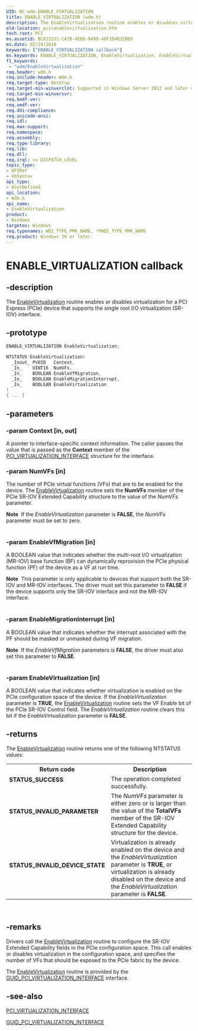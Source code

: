 ```yaml
---
UID: NC:wdm.ENABLE_VIRTUALIZATION
title: ENABLE_VIRTUALIZATION (wdm.h)
description: The EnableVirtualization routine enables or disables virtualization for a PCI Express (PCIe) device that supports the single root I/O virtualization (SR-IOV) interface.
old-location: pci\enablevirtualization.htm
tech.root: PCI
ms.assetid: BC833231-CA7B-4E68-9498-46F1D4B32B88
ms.date: 02/24/2018
keywords: ["ENABLE_VIRTUALIZATION callback"]
ms.keywords: ENABLE_VIRTUALIZATION, EnableVirtualization, EnableVirtualization routine, PCI.enablevirtualization, wdm/EnableVirtualization
f1_keywords:
 - "wdm/EnableVirtualization"
req.header: wdm.h
req.include-header: Wdm.h
req.target-type: Desktop
req.target-min-winverclnt: Supported in Windows Server 2012 and later versions of Windows.
req.target-min-winversvr:
req.kmdf-ver:
req.umdf-ver:
req.ddi-compliance:
req.unicode-ansi:
req.idl:
req.max-support:
req.namespace:
req.assembly:
req.type-library:
req.lib:
req.dll:
req.irql: <= DISPATCH_LEVEL
topic_type:
- APIRef
- kbSyntax
api_type:
- UserDefined
api_location:
- Wdm.h
api_name:
- EnableVirtualization
product:
- Windows
targetos: Windows
req.typenames: WDI_TYPE_PMK_NAME, *PWDI_TYPE_PMK_NAME
req.product: Windows 10 or later.
---
```


# ENABLE_VIRTUALIZATION callback


## -description


The <a href="https://docs.microsoft.com/windows-hardware/drivers/ddi/wdm/nc-wdm-enable_virtualization">EnableVirtualization</a> routine enables or disables virtualization for a PCI Express (PCIe) device that supports the single root I/O virtualization (SR-IOV) interface.


## -prototype


```cpp
ENABLE_VIRTUALIZATION EnableVirtualization;

NTSTATUS EnableVirtualization(
  _Inout_ PVOID   Context,
  _In_    UINT16  NumVFs,
  _In_    BOOLEAN EnableVfMigration,
  _In_    BOOLEAN EnableMigrationInterrupt,
  _In_    BOOLEAN EnableVirtualization
)
{ ... }
```


## -parameters




### -param Context [in, out]

A pointer to interface-specific context information. The caller passes the value that is passed as the <b>Context</b> member of the <a href="https://docs.microsoft.com/previous-versions/windows/hardware/drivers/hh406642(v=vs.85)">PCI_VIRTUALIZATION_INTERFACE</a> structure for the interface.


### -param NumVFs [in]

The number of PCIe virtual functions (VFs) that are to be enabled for the device. The <a href="https://docs.microsoft.com/windows-hardware/drivers/ddi/wdm/nc-wdm-enable_virtualization">EnableVirtualization</a> routine sets the <b>NumVFs</b> member of the PCIe SR-IOV Extended Capability structure to the value of the <i>NumVFs</i> parameter.



<div class="alert"><b>Note</b>  If the <i>EnableVirtualization</i> parameter is <b>FALSE</b>, the <i>NumVFs</i> parameter must be set to zero.

</div>
<div> </div>

### -param EnableVfMigration [in]

A BOOLEAN value that indicates whether the multi-root I/O virtualization (MR-IOV) base function (BF) can dynamically reprovision the PCIe physical function (PF) of the device   as a VF at run time.

<div class="alert"><b>Note</b>  This parameter is only applicable to devices that support both the SR-IOV and MR-IOV interfaces. The driver must set this parameter to <b>FALSE</b> if the device supports only the SR-IOV interface and not the MR-IOV interface.</div>
<div> </div>

### -param EnableMigrationInterrupt [in]

A BOOLEAN value that indicates whether the interrupt associated with the PF should be masked or unmasked during VF migration.

<div class="alert"><b>Note</b>  If the <i>EnableVfMigration</i> parameters is <b>FALSE</b>, the driver must also set this parameter to <b>FALSE</b>.</div>
<div> </div>

### -param EnableVirtualization [in]

A BOOLEAN value that indicates whether virtualization is enabled on the PCIe configuration space of the device. If the <i>EnableVirtualization</i> parameter is <b>TRUE</b>, the <a href="https://docs.microsoft.com/windows-hardware/drivers/ddi/wdm/nc-wdm-enable_virtualization">EnableVirtualization</a> routine sets the VF Enable bit of the PCIe SR-IOV Control field. The <i>EnableVirtualization</i> routine clears this bit if the <i>EnableVirtualization</i> parameter is <b>FALSE</b>.




## -returns



The <a href="https://docs.microsoft.com/windows-hardware/drivers/ddi/wdm/nc-wdm-enable_virtualization">EnableVirtualization</a> routine returns one of the following NTSTATUS values:

<table>
<tr>
<th>Return code</th>
<th>Description</th>
</tr>
<tr>
<td width="40%">
<dl>
<dt><b>STATUS_SUCCESS</b></dt>
</dl>
</td>
<td width="60%">
The operation completed successfully.

</td>
</tr>
<tr>
<td width="40%">
<dl>
<dt><b>STATUS_INVALID_PARAMETER</b></dt>
</dl>
</td>
<td width="60%">
The <i>NumVFs</i> parameter is either zero or  is larger than the value of the <b>TotalVFs</b> member of the SR-IOV Extended Capability structure for the device.

</td>
</tr>
<tr>
<td width="40%">
<dl>
<dt><b>STATUS_INVALID_DEVICE_STATE</b></dt>
</dl>
</td>
<td width="60%">
Virtualization is already enabled on the device and the <i>EnableVirtualization</i> parameter is <b>TRUE</b>, or virtualization is already disabled on the device and the <i>EnableVirtualization</i> parameter is <b>FALSE</b>.

</td>
</tr>
</table>
 




## -remarks



Drivers call the <a href="https://docs.microsoft.com/windows-hardware/drivers/ddi/wdm/nc-wdm-enable_virtualization">EnableVirtualization</a> routine to configure the SR-IOV Extended Capability fields in the PCIe configuration space. This call enables or disables virtualization in the configuration space, and specifies the number of VFs that should be exposed to the PCIe fabric by the device.



The <a href="https://docs.microsoft.com/windows-hardware/drivers/ddi/wdm/nc-wdm-enable_virtualization">EnableVirtualization</a> routine is provided by the <a href="https://msdn.microsoft.com/library/windows/hardware/hh451143">GUID_PCI_VIRTUALIZATION_INTERFACE</a> interface.




## -see-also

<a href="https://docs.microsoft.com/previous-versions/windows/hardware/drivers/hh406642(v=vs.85)">PCI_VIRTUALIZATION_INTERFACE</a>



<a href="https://msdn.microsoft.com/library/windows/hardware/hh451143">GUID_PCI_VIRTUALIZATION_INTERFACE</a>



<b></b>



 

 


